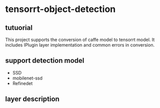 # tensorrt-object-detection

## tutuorial
This project supports the conversion of caffe model to tensorrt model.
It includes IPlugin layer implementation and common errors in conversion.

## support detection model
* SSD
* mobilenet-ssd
* Refinedet

## layer description

